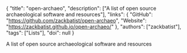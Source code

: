 {
  "title": "open-archaeo",
  "description": ["A list of open source archaeological software and resources"],
  "links": {
    "GitHub": "https://github.com/zackbatist/open-archaeo",
    "Website": "https://zackbatist.github.io/open-archaeo/"
  },
  "authors": ["zackbatist"],
  "tags": ["Lists"],
  "doi": null
}

<!-- Generated by csv2md.R – do not edit by hand -->

A list of open source archaeological software and resources